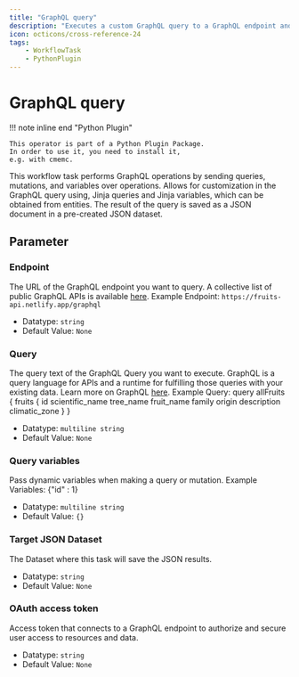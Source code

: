 ```yaml
---
title: "GraphQL query"
description: "Executes a custom GraphQL query to a GraphQL endpoint and saves result to a JSON dataset."
icon: octicons/cross-reference-24
tags: 
    - WorkflowTask
    - PythonPlugin
---
```

# GraphQL query
<!-- This file was generated - DO NOT CHANGE IT MANUALLY -->

!!! note inline end "Python Plugin"

    This operator is part of a Python Plugin Package.
    In order to use it, you need to install it,
    e.g. with cmemc.

This workflow task performs GraphQL operations by sending
     queries, mutations, and variables over operations. Allows for customization
     in the GraphQL query using, Jinja queries and Jinja variables, which can be
     obtained from entities. The result of the query is saved as a JSON document
     in a pre-created JSON dataset.
     

## Parameter

### Endpoint

The URL of the GraphQL endpoint you want to query. A collective list of public GraphQL APIs is available [here](https://github.com/IvanGoncharov/graphql-apis). Example Endpoint: `https://fruits-api.netlify.app/graphql`

- Datatype: `string`
- Default Value: `None`



### Query

The query text of the GraphQL Query you want to execute. GraphQL is a query language for APIs and a runtime for fulfilling those queries with your existing data. Learn more on GraphQL [here](https://graphql.org/). Example Query: query allFruits { fruits { id scientific_name tree_name fruit_name family origin description climatic_zone } }

- Datatype: `multiline string`
- Default Value: `None`



### Query variables

Pass dynamic variables when making a query or mutation. Example Variables: {"id" : 1}

- Datatype: `multiline string`
- Default Value: `{}`



### Target JSON Dataset

The Dataset where this task will save the JSON results.

- Datatype: `string`
- Default Value: `None`



### OAuth access token

Access token that connects to a GraphQL endpoint to authorize and secure user access to resources and data.

- Datatype: `string`
- Default Value: `None`



